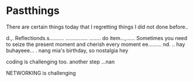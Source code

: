 # Pastthings

There are certain things today that I regretting things I did not done before..

d.,.
Reflectionds.s..........
...............
........
do item...,......
Sometimes you need to seize the present moment and cherish every moment ee.........
nd.
..
hay buhayeee...
.
nang mia's birthday, so nostalgia
hey

coding is challenging too.
another step ...nan

NETWORKING is challenging 
